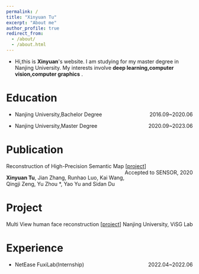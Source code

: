 ```yaml
---
permalink: /
title: "Xinyuan Tu"
excerpt: "About me"
author_profile: true
redirect_from: 
  - /about/
  - /about.html
---
```


- Hi,this is **Xinyuan**'s website. I am studying for my master degree in Nanjing University. My interests involve **deep learning,computer vision,computer graphics** .

Education
======
- <p style="text-align:left;">Nanjing University,Bachelor Degree <span style="float:right;">2016.09~2020.06</span></p>
- <p style="text-align:left;">Nanjing University,Master Degree <span style="float:right;">2020.09~2023.06</span></p>

Publication
======
<p style="text-align:left;">Reconstruction of High-Precision Semantic Map [<a href="https://txycircle.github.io/files/projects/index_sensors.html">project</a>]  <span style="float:right;">Accepted to SENSOR, 2020</span></p>

**Xinyuan Tu**, Jian Zhang, Runhao Luo, Kai Wang, Qingji Zeng, Yu Zhou *, Yao Yu and Sidan Du


Project
======
<p style="text-align:left;">Multi View human face reconstruction [<a href="https://txycircle.github.io/files/projects/index_face.html">project</a>] <span style="float:right;">
Nanjing University, ViSG Lab</span></p>


Experience
======
- <p style="text-align:left;">NetEase FuxiLab(Internship) <span style="float:right;">2022.04~2022.06</span></p>

